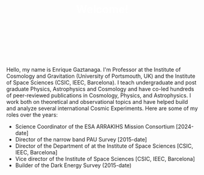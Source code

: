 <div style="background-image: url('/assets/img/bh_spacetime.png'); background-size: cover; background-position: center; padding: 100px; text-align: center; position: relative;">
   <br> <h1 style="color: white;">Welcome!</h1>
</div>

<p>Hello, my name is Enrique Gaztanaga. I'm Professor at the Institute of Cosmology and Gravitation (University of Portsmouth, UK) and the Institute of Space Sciences (CSIC, IEEC, Barcelona). I teach undergraduate and post graduate Physics, Astrophysics and Cosmology and have co-led hundreds of peer-reviewed publications in Cosmology, Physics, and Astrophysics. I work both on theoretical and observational topics and have helped build and analyze several international Cosmic Experiments. Here are some of my roles over the years:
    
- Science Coordinator of the ESA ARRAKIHS Mission Consortium [2024-date]
- Director of the narrow band PAU Survey [2015-date] 
- Director of the Department of  at the Institute of Space Sciences [CSIC, IEEC, Barcelona]
- Vice director of the Institute of Space Sciences [CSIC, IEEC, Barcelona]
- Builder of the Dark Energy Survey (2015-date)

  
</p>
